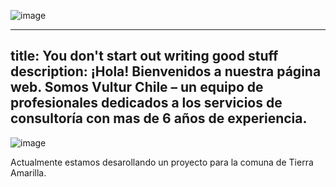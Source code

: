 
![image](https://github.com/konstvatruba/vltr/assets/20729792/4466a5ea-6308-4be6-b317-71ee775faa7c)

---
title: You don't start out writing good stuff
description: ¡Hola! Bienvenidos a nuestra página web. Somos Vultur Chile – un equipo de profesionales dedicados a los servicios de consultoría con mas de 6 años de experiencia. 
---

![image](https://github.com/konstvatruba/vltr/assets/20729792/29a56fd8-689d-4e8a-a6a8-34dd9a5b9202)

Actualmente estamos desarollando un proyecto para la comuna de Tierra Amarilla. 
